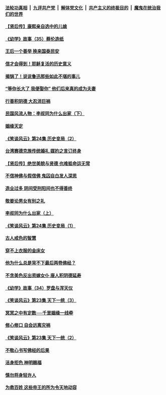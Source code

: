 ####  [法轮功真相](../../../../basic/blob/master/README.md?t=08211213) &nbsp;|&nbsp; [九评共产党](../../../../9ping.md/blob/master/README.md?t=08211213) &nbsp;|&nbsp; [解体党文化](../../../../jtdwh.md/blob/master/README.md?t=08211213)  &nbsp;|&nbsp; [共产主义的终极目的](../../../../gczydzjmd.md/blob/master/README.md?t=08211213) &nbsp;|&nbsp; [魔鬼在统治我们的世界](../../../../mgztzwmdsj.md/blob/master/README.md?t=08211213) 

#### [【贤后传】康熙亲自选中的儿媳](../pages/prog647/a102648586.md?t=08211213) 

#### [《幼学》故事（35）蔡伦造纸](../pages/prog647/a102648569.md?t=08211213) 

#### [王后一个善举 换来国泰民安](../pages/prog647/a102648357.md?t=08211213) 

#### [信才会得到！耶稣复活的历史意义](../pages/prog647/a102648280.md?t=08211213) 

#### [揭锅了！说说鲁迅那些如此不堪的事儿](../pages/prog647/a102647672.md?t=08211213) 

#### [“等你长大了 我便娶你” 他们后来真的成为夫妻](../pages/prog647/a102647657.md?t=08211213) 

#### [行善积阴德 大忍消巨祸](../pages/prog647/a102647644.md?t=08211213) 

#### [民国风流人物：李叔同为什么出家（下）](../pages/prog647/a102647636.md?t=08211213) 

#### [姻缘天定](../pages/prog647/a102646895.md?t=08211213) 

#### [《笑谈风云》第24集 历史变局（2）](../pages/prog647/a102646879.md?t=08211213) 

#### [台湾赛德克族传统婚礼 媒妁之言订终身](../pages/prog647/a102646649.md?t=08211213) 

#### [【贤后传】绝世美貌与贤德 也难抵命运无常](../pages/prog647/a102646047.md?t=08211213) 

#### [不信神佛与假信佛 鬼囚自白发人深思](../pages/prog647/a102646033.md?t=08211213) 

#### [造业过多 阴间受刑阳间也不得善终](../pages/prog647/a102646010.md?t=08211213) 

#### [敬姜论男女有别之礼](../pages/prog647/a102645258.md?t=08211213) 

#### [李叔同为什么出家（上）](../pages/prog647/a102645242.md?t=08211213) 

#### [《笑谈风云》第24集 历史变局（1）](../pages/prog647/a102645211.md?t=08211213) 

#### [古人戒色的智慧](../pages/prog647/a102644639.md?t=08211213) 

#### [穿不上衣服的金床女](../pages/prog647/a102644620.md?t=08211213) 

#### [他为什么总是背不下最后两卷佛经？](../pages/prog647/a102644587.md?t=08211213) 

#### [不贪美色反出资嫁女仆 唐人积阴德延寿](../pages/prog647/a102643957.md?t=08211213) 

#### [《幼学》故事（34）罗盘与浑天仪](../pages/prog647/a102643951.md?t=08211213) 

#### [《笑谈风云》第23集 天下一统（3）](../pages/prog647/a102643937.md?t=08211213) 

#### [冥冥之中有定数──千里姻缘一线牵](../pages/prog647/a102643074.md?t=08211213) 

#### [修心修口 自会远离灾祸](../pages/prog647/a102643036.md?t=08211213) 

#### [《笑谈风云》第23集 天下一统（2）](../pages/prog647/a102643014.md?t=08211213) 

#### [不敬心书写佛经的后果](../pages/prog647/a102642368.md?t=08211213) 

#### [洁身拒色 神明赐福](../pages/prog647/a102642363.md?t=08211213) 

#### [慎勿将身轻许人](../pages/prog647/a102642222.md?t=08211213) 

#### [为救百姓 这些帝王的所为令天地动容](../pages/prog647/a102642052.md?t=08211213) 

